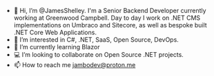 - 👋 Hi, I’m @JamesShelley. I'm a Senior Backend Developer currently working at Greenwood Campbell. Day to day I work on .NET CMS implementations on Umbraco and Sitecore, as well as bespoke built .NET Core Web Applications.
- 👀 I’m interested in C#, .NET, SaaS, Open Source, DevOps.
- 🌱 I’m currently learning Blazor
- 💻 I’m looking to collaborate on Open Source .NET projects.
- 📫 How to reach me jambodev@proton.me

<!---
JamesShelley/JamesShelley is a ✨ special ✨ repository because its `README.md` (this file) appears on your GitHub profile.
You can click the Preview link to take a look at your changes.
--->
